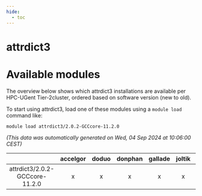 ```yaml
---
hide:
  - toc
---
```


attrdict3
=========

# Available modules


The overview below shows which attrdict3 installations are available per HPC-UGent Tier-2cluster, ordered based on software version (new to old).

To start using attrdict3, load one of these modules using a `module load` command like:

```shell
module load attrdict3/2.0.2-GCCcore-11.2.0
```

*(This data was automatically generated on Wed, 04 Sep 2024 at 10:06:00 CEST)*  

| |accelgor|doduo|donphan|gallade|joltik|shinx|skitty|
| :---: | :---: | :---: | :---: | :---: | :---: | :---: | :---: |
|attrdict3/2.0.2-GCCcore-11.2.0|x|x|x|x|x|-|x|
